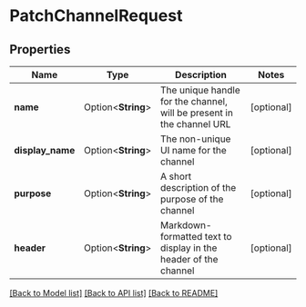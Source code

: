 # PatchChannelRequest

## Properties

Name | Type | Description | Notes
------------ | ------------- | ------------- | -------------
**name** | Option<**String**> | The unique handle for the channel, will be present in the channel URL | [optional]
**display_name** | Option<**String**> | The non-unique UI name for the channel | [optional]
**purpose** | Option<**String**> | A short description of the purpose of the channel | [optional]
**header** | Option<**String**> | Markdown-formatted text to display in the header of the channel | [optional]

[[Back to Model list]](../README.md#documentation-for-models) [[Back to API list]](../README.md#documentation-for-api-endpoints) [[Back to README]](../README.md)


